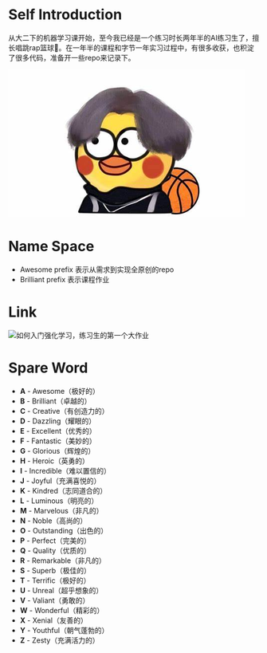 # Self Introduction

从大二下的机器学习课开始，至今我已经是一个练习时长两年半的AI练习生了，擅长唱跳rap篮球🏀。在一年半的课程和字节一年实习过程中，有很多收获，也积淀了很多代码，准备开一些repo来记录下。

![两年半练习生](./images/NiGanMa.jpg)


# Name Space

- Awesome prefix 表示从需求到实现全原创的repo
- Brilliant prefix 表示课程作业

# Link

![如何入门强化学习，练习生的第一个大作业](https://github.com/CanCanLogo/Brilliant_RL_football)


# Spare Word

- **A** - Awesome（极好的）
- **B** - Brilliant（卓越的）
- **C** - Creative（有创造力的）
- **D** - Dazzling（耀眼的）
- **E** - Excellent（优秀的）
- **F** - Fantastic（美妙的）
- **G** - Glorious（辉煌的）
- **H** - Heroic（英勇的）
- **I** - Incredible（难以置信的）
- **J** - Joyful（充满喜悦的）
- **K** - Kindred（志同道合的）
- **L** - Luminous（明亮的）
- **M** - Marvelous（非凡的）
- **N** - Noble（高尚的）
- **O** - Outstanding（出色的）
- **P** - Perfect（完美的）
- **Q** - Quality（优质的）
- **R** - Remarkable（非凡的）
- **S** - Superb（极佳的）
- **T** - Terrific（极好的）
- **U** - Unreal（超乎想象的）
- **V** - Valiant（勇敢的）
- **W** - Wonderful（精彩的）
- **X** - Xenial（友善的）
- **Y** - Youthful（朝气蓬勃的）
- **Z** - Zesty（充满活力的）

